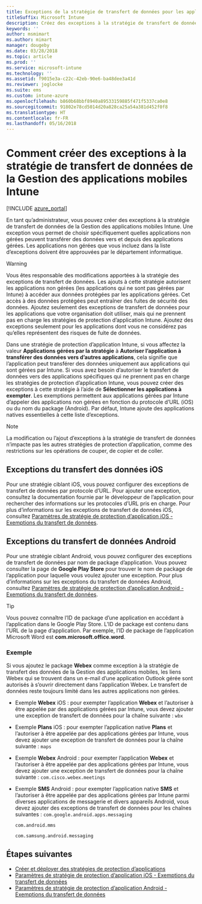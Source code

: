 ```yaml
---
title: Exceptions de la stratégie de transfert de données pour les applications
titleSuffix: Microsoft Intune
description: Créez des exceptions à la stratégie de transfert de données de la Gestion des applications mobiles Intune.
keywords: ''
author: msmimart
ms.author: mimart
manager: dougeby
ms.date: 03/28/2018
ms.topic: article
ms.prod: ''
ms.service: microsoft-intune
ms.technology: ''
ms.assetid: f9015e3a-c22c-42eb-90e6-ba48dee3a41d
ms.reviewer: joglocke
ms.suite: ems
ms.custom: intune-azure
ms.openlocfilehash: b860b68bbf8940a89533159885f471f5337ca0e8
ms.sourcegitcommit: 91802e78cd5014d20a828ca25a54a381d452f0f8
ms.translationtype: HT
ms.contentlocale: fr-FR
ms.lasthandoff: 05/16/2018
---
```

# <a name="how-to-create-exceptions-to-the-intune-mobile-application-management-mam-data-transfer-policy"></a>Comment créer des exceptions à la stratégie de transfert de données de la Gestion des applications mobiles Intune

[!INCLUDE [azure_portal](./includes/azure_portal.md)]

En tant qu’administrateur, vous pouvez créer des exceptions à la stratégie de transfert de données de la Gestion des applications mobiles Intune. Une exception vous permet de choisir spécifiquement quelles applications non gérées peuvent transférer des données vers et depuis des applications gérées. Les applications non gérées que vous incluez dans la liste d’exceptions doivent être approuvées par le département informatique. 

>[!WARNING] 
> Vous êtes responsable des modifications apportées à la stratégie des exceptions de transfert de données. Les ajouts à cette stratégie autorisent les applications non gérées (les applications qui ne sont pas gérées par Intune) à accéder aux données protégées par les applications gérées. Cet accès à des données protégées peut entraîner des fuites de sécurité des données. Ajoutez seulement des exceptions de transfert de données pour les applications que votre organisation doit utiliser, mais qui ne prennent pas en charge les stratégies de protection d’application Intune. Ajoutez des exceptions seulement pour les applications dont vous ne considérez pas qu’elles représentent des risques de fuite de données.

Dans une stratégie de protection d’application Intune, si vous affectez la valeur **Applications gérées par la stratégie** à **Autoriser l’application à transférer des données vers d’autres applications**, cela signifie que l’application peut transférer des données uniquement aux applications qui sont gérées par Intune. Si vous avez besoin d’autoriser le transfert de données vers des applications spécifiques qui ne prennent pas en charge les stratégies de protection d’application Intune, vous pouvez créer des exceptions à cette stratégie à l’aide de **Sélectionner les applications à exempter**. Les exemptions permettent aux applications gérées par Intune d’appeler des applications non gérées en fonction du protocole d’URL (iOS) ou du nom du package (Android). Par défaut, Intune ajoute des applications natives essentielles à cette liste d’exceptions. 

> [!NOTE]
> La modification ou l’ajout d’exceptions à la stratégie de transfert de données n’impacte pas les autres stratégies de protection d’application, comme des restrictions sur les opérations de couper, de copier et de coller. 

## <a name="ios-data-transfer-exceptions"></a>Exceptions du transfert des données iOS
Pour une stratégie ciblant iOS, vous pouvez configurer des exceptions de transfert de données par protocole d’URL. Pour ajouter une exception, consultez la documentation fournie par le développeur de l’application pour rechercher des informations sur les protocoles d’URL pris en charge. Pour plus d’informations sur les exceptions de transfert de données iOS, consultez [Paramètres de stratégie de protection d’application iOS - Exemptions du transfert de données](app-protection-policy-settings-ios.md#data-transfer-exemptions).

## <a name="android-data-transfer-exceptions"></a>Exceptions du transfert de données Android
Pour une stratégie ciblant Android, vous pouvez configurer des exceptions de transfert de données par nom de package d’application. Vous pouvez consulter la page de **Google Play Store** pour trouver le nom de package de l’application pour laquelle vous voulez ajouter une exception. Pour plus d’informations sur les exceptions du transfert de données Android, consultez [Paramètres de stratégie de protection d’application Android - Exemptions du transfert de données](app-protection-policy-settings-android.md#data-transfer-exemptions).


>[!TIP]
> Vous pouvez connaître l’ID de package d’une application en accédant à l’application dans le Google Play Store. L’ID de package est contenu dans l’URL de la page d’application. Par exemple, l’ID de package de l’application Microsoft Word est **com.microsoft.office.word**.

### <a name="example"></a>Exemple
Si vous ajoutez le package **Webex** comme exception à la stratégie de transfert des données de la Gestion des applications mobiles, les liens Webex qui se trouvent dans un e-mail d’une application Outlook gérée sont autorisés à s’ouvrir directement dans l’application Webex. Le transfert de données reste toujours limité dans les autres applications non gérées.

- Exemple **Webex** iOS : pour exempter l’application **Webex** et l’autoriser à être appelée par des applications gérées par Intune, vous devez ajouter une exception de transfert de données pour la chaîne suivante : <code>wbx</code>
    
 - Exemple **Plans** iOS : pour exempter l’application native **Plans** et l’autoriser à être appelée par des applications gérées par Intune, vous devez ajouter une exception de transfert de données pour la chaîne suivante : <code>maps</code>

- Exemple **Webex** Android : pour exempter l’application **Webex** et l’autoriser à être appelée par des applications gérées par Intune, vous devez ajouter une exception de transfert de données pour la chaîne suivante : <code>com.cisco.webex.meetings</code>
    
- Exemple **SMS** Android : pour exempter l’application native **SMS** et l’autoriser à être appelée par des applications gérées par Intune parmi diverses applications de messagerie et divers appareils Android, vous devez ajouter des exceptions de transfert de données pour les chaînes suivantes : 
    <code>com.google.android.apps.messaging</code>
    
    <code>com.android.mms</code>
    
    <code>com.samsung.android.messaging</code>

## <a name="next-steps"></a>Étapes suivantes

- [Créer et déployer des stratégies de protection d’applications](app-protection-policies.md)
- [Paramètres de stratégie de protection d’application iOS - Exemptions du transfert de données](app-protection-policy-settings-ios.md#data-transfer-exemptions)
- [Paramètres de stratégie de protection d’application Android - Exemptions du transfert de données](app-protection-policy-settings-android.md#data-transfer-exemptions)
